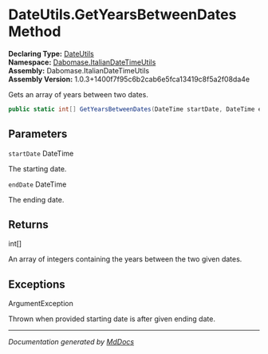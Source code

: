 ﻿<!--  
  <auto-generated>   
    The contents of this file were generated by a tool.  
    Changes to this file may be list if the file is regenerated  
  </auto-generated>   
-->

# DateUtils.GetYearsBetweenDates Method

**Declaring Type:** [DateUtils](../index.md)  
**Namespace:** [Dabomase.ItalianDateTimeUtils](../../index.md)  
**Assembly:** Dabomase.ItalianDateTimeUtils  
**Assembly Version:** 1.0.3+1400f7f95c6b2cab6e5fca13419c8f5a2f08da4e

Gets an array of years between two dates.

```csharp
public static int[] GetYearsBetweenDates(DateTime startDate, DateTime endDate);
```

## Parameters

`startDate`  DateTime

The starting date.

`endDate`  DateTime

The ending date.

## Returns

int\[\]

An array of integers containing the years between the two given dates.

## Exceptions

ArgumentException

Thrown when provided starting date is after given ending date.

___

*Documentation generated by [MdDocs](https://github.com/ap0llo/mddocs)*
